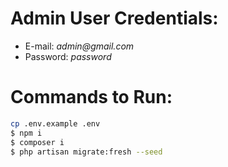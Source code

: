 
# Admin User Credentials:

* E-mail: _admin@gmail.com_
* Password: _password_

# Commands to Run:

``` bash
cp .env.example .env
$ npm i
$ composer i
$ php artisan migrate:fresh --seed

```